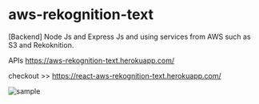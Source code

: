 # aws-rekognition-text
[Backend] Node Js and Express Js and using services from AWS such as S3 and Rekoknition.

APIs https://aws-rekognition-text.herokuapp.com/

checkout >> https://react-aws-rekognition-text.herokuapp.com/

![sample](https://ik.imagekit.io/m1ke1magek1t/Screenshot_from_2020-03-28_03-43-40_BMtCm42Oy.png)

